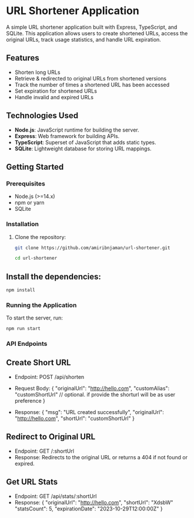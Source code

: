 # URL Shortener Application

A simple URL shortener application built with Express, TypeScript, and SQLite. This application allows users to create shortened URLs, access the original URLs, track usage statistics, and handle URL expiration.

## Features

- Shorten long URLs
- Retrieve & redirected to original URLs from shortened versions
- Track the number of times a shortened URL has been accessed
- Set expiration for shortened URLs
- Handle invalid and expired URLs

## Technologies Used

- **Node.js**: JavaScript runtime for building the server.
- **Express**: Web framework for building APIs.
- **TypeScript**: Superset of JavaScript that adds static types.
- **SQLite**: Lightweight database for storing URL mappings.

## Getting Started

### Prerequisites

- Node.js (>=14.x)
- npm or yarn
- SQLite

### Installation

1. Clone the repository:

   ```bash
   git clone https://github.com/amiribnjaman/url-shortener.git

   cd url-shortener
   ```

## Install the dependencies:

```bash
npm install
```


### Running the Application
To start the server, run:

```bash
npm run start
```

### API Endpoints
## Create Short URL

- Endpoint: POST /api/shorten
- Request Body:
{
  "originalUrl": "http://hello.com",
  "customAlias": "customShortUrl" // optional. if provide the shorturl will be as user preference
}

- Response:
{
  "msg": "URL created successfully",
  "originalUrl": "http://hello.com",
  "shortUrl": "customShortUrl"
}

## Redirect to Original URL

- Endpoint: GET /:shortUrl
- Response: Redirects to the original URL or returns a 404 if not found or expired.

## Get URL Stats
- Endpoint: GET /api/stats/:shortUrl
- Response:
{
  "originalUrl": "http://hello.com",
  "shortUrl": "XdsbW"
  "statsCount": 5,
  "expirationDate": "2023-10-29T12:00:00Z"
}